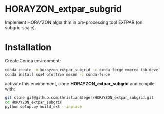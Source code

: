 # HORAYZON_extpar_subgrid

Implement HORAYZON algorithm in pre-processing tool EXTPAR (on subgrid-scale).

# Installation

 Create Conda environment:
```bash
conda create -n horayzon_extpar_subgrid -c conda-forge embree tbb-devel cython setuptools numpy xarray netcdf4 matplotlib cartopy pyproj scipy numba pyinterp trimesh ipython skyfield
conda install sgp4 gfortran meson -c conda-forge
```
activate this environment, clone **HORAYZON_extpar_subgrid** and compile with:
```bash
git clone git@github.com:ChristianSteger/HORAYZON_extpar_subgrid.git
cd HORAYZON_extpar_subgrid
python setup.py build_ext --inplace

